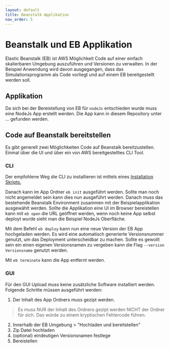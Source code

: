 ```yaml
---
layout: default
title: Beanstalk Applikation
nav_order: 5
---
```


# Beanstalk und EB Applikation 

Elastic Beanstalk (EB) ist AWS Möglichkeit Code auf einer einfach skalierbaren Umgebung auszuführen und Versionen zu verwalten.
In der Beispiel Anwendung wird davon ausgegangen, dass das Simulationsprogramm als Code vorliegt und auf einem EB bereitgestellt werden soll.

## Applikation

Da sich bei der Bereistellung von EB für `nodeJs` entschieden wurde muss eine NodeJs App erstellt werden.
Die App kann in diesem Repository unter ... gefunden werden.

## Code auf Beanstalk bereitstellen

Es gibt generell zwei Möglichkeiten Code auf Beanstalk bereitzustellen. 
Einmal über die UI und über ein von AWS bereitgestelltes CLI Tool.

### CLI

Der empfohlene Weg die CLI zu installieren ist mittels eines [Installation Skripts.](https://github.com/aws/aws-elastic-beanstalk-cli-setup)

Danach kann im App Ordner `eb init` ausgeführt werden. 
Sollte man noch nicht angemeldet sein kann dies nun ausgeführt werden.
Danach muss das bestehende Beanstalk Environment zusammen mit der Beispielapplikation ausgewählt werden.
Sollte die Applikation eine UI im Browser bereistellen kann mit `eb open` die URL geöffnet werden, wenn noch keine App selbst deployt wurde sieht man die Beispiel NodeJs Oberfläche.

Mit dem Befehl `eb deploy` kann nun eine neue Version der EB App hochgeladen werden.
Es wird eine automatisch generierte Versionsnummer genutzt, um das Deployment unterscheidbar zu machen.
Sollte es gewollt sein ein einen eigenen Versionsnamen zu vergeben kann die Flag `--version Versionsname` genutzt werden.

Mit `eb terminate` kann die App entfernt werden.

### GUI

Für den GUI Upload muss keine zusätzliche Software installiert werden.
Folgende Schritte müssen ausgeführt werden:

1. Der Inhalt des App Ordners muss gezipt werden. 

> Es muss NUR der Inhalt des Ordners gezipt werden NICHT der Ordner für sich. Das würde zu einem kryptischen Fehlercode führen.

2. Innerhalb der EB Umgebung > "Hochladen und bereitstellen"
3. Zip Datei hochladen
4. (optional) eindeutigen Versionsnamen festlege
5. Bereistellen